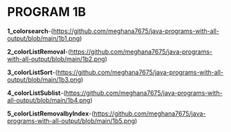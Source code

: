 # PROGRAM 1B

**1_colorsearch**-(https://github.com/meghana7675/java-programs-with-all-output/blob/main/1b1.png)

**2_colorListRemoval**-(https://github.com/meghana7675/java-programs-with-all-output/blob/main/1b2.png)

**3_colorListSort**-(https://github.com/meghana7675/java-programs-with-all-output/blob/main/1b3.png)

**4_colorListSublist**-(https://github.com/meghana7675/java-programs-with-all-output/blob/main/1b4.png)

**5_colorListRemovalbyIndex**-(https://github.com/meghana7675/java-programs-with-all-output/blob/main/1b5.png)




